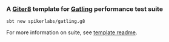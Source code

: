 ### A [Giter8][g8] template for [Gatling][gatling] performance test suite

```
sbt new spikerlabs/gatling.g8
```

For more information on suite, see [template readme][readme].

[g8]: http://www.foundweekends.org/giter8/
[gatling]: https://gatling.io
[readme]: src/main/g8/README.md